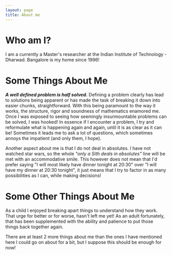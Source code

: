 ```yaml
---
layout: page
title: About me
---
```

# Who am I?
I am a currently a Master's researcher at the Indian Institute of Technology - Dharwad. Bangalore is my home since 1996!

# Some Things About Me
<strong>_A well defined problem is half solved._</strong> Defining a problem clearly has lead to solutions being apparent or has made the task of breaking it down into easier chunks, straightforward. With this being paramount to the way it works, the structure, rigor and soundness of mathematics enamored me. Once I was exposed to seeing how seemingly insurmountable problems can be solved, I was hooked! In essence if I encounter a problem, I try and reformulate what is happening again and again, until it is as clear as it can be! Sometimes it leads me to ask a lot of questions, which sometimes annoys the impatient (and only them, I hope).

Another aspect about me is that I do not deal in absolutes. I have not watched star wars, so the whole *"only a Sith deals in absolutes"*  line will be met with an accommodative smile. This however does not mean that I'd prefer saying "I will most likely have dinner tonight at 20:30" over "I will have my dinner at 20:30 tonight", it just means that I try to factor in as many possibilities as I can, while making decisions!

# Some Other Things About Me
As a child I enjoyed breaking apart things to understand how they work. That urge for better or for worse, hasn't left me yet! As an adult fortunately, that has been supplemented with the ability and patience to put those things back together again.

There are at least 2 more things about me than the ones I have mentioned here I could go on about for a bit, but I suppose this should be enough for now!